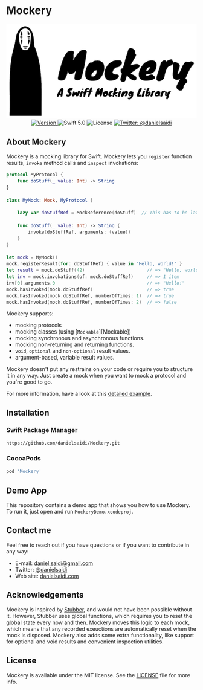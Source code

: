 <h1>Mockery</h1>

<p align="center">
    <img src ="Resources/Logo.png" alt="Mockery Logo" /><br/>
    <a href="https://github.com/danielsaidi/Mockery">
        <img src="https://badge.fury.io/gh/danielsaidi%2FMockery.svg?style=flat" alt="Version" />
    </a>
    <img src="https://img.shields.io/badge/Swift-5.1-orange.svg" alt="Swift 5.0" />
    <img src="https://badges.frapsoft.com/os/mit/mit.svg?style=flat&v=102" alt="License" />
    <a href="https://twitter.com/danielsaidi">
        <img src="https://img.shields.io/badge/contact-@danielsaidi-blue.svg?style=flat" alt="Twitter: @danielsaidi" />
    </a>
</p>


## <a name="about"></a>About Mockery

Mockery is a mocking library for Swift. Mockery lets you `register` function results, `invoke` method calls and `inspect` invokations:

```swift
protocol MyProtocol {
    func doStuff(_ value: Int) -> String
}

class MyMock: Mock, MyProtocol {

    lazy var doStuffRef = MockReference(doStuff)  // This has to be lazy

    func doStuff(_ value: Int) -> String {
        invoke(doStuffRef, arguments: (value))
    }
}

let mock = MyMock()
mock.registerResult(for: doStuffRef) { value in "Hello, world!" }
let result = mock.doStuff(42)                       // => "Hello, world!"
let inv = mock.invokations(of: mock.doStuffRef)     // => 1 item
inv[0].arguments.0                                  // => "Hello!"
mock.hasInvoked(mock.doStuffRef)                    // => true
mock.hasInvoked(mock.doStuffRef, numberOfTimes: 1)  // => true
mock.hasInvoked(mock.doStuffRef, numberOfTimes: 2)  // => false
```

Mockery supports:

* mocking protocols
* mocking classes (using [`Mockable`][Mockable])
* mocking synchronous and asynchronous functions.
* mocking non-returning and returning functions.
* `void`, `optional` and `non-optional` result values.
* argument-based, variable result values.

Mockery doesn't put any restrains on your code or require you to structure it in any way. Just create a mock when you want to mock a protocol and you're good to go.

For more information, have a look at this [detailed example][Example].


## <a name="installation"></a>Installation

### <a name="spm"></a>Swift Package Manager

```
https://github.com/danielsaidi/Mockery.git
```

### <a name="cocoapods"></a>CocoaPods

```ruby
pod 'Mockery'
```

## Demo App

This repository contains a demo app that shows you how to use Mockery. To run it, just open and run `MockeryDemo.xcodeproj`.


## Contact me

Feel free to reach out if you have questions or if you want to contribute in any way:

* E-mail: [daniel.saidi@gmail.com][Email]
* Twitter: [@danielsaidi][Twitter]
* Web site: [danielsaidi.com][Website]


## Acknowledgements

Mockery is inspired by [Stubber][Stubber], and would not have been possible without it. However, Stubber uses global functions, which requires you to reset the global state every now and then. Mockery moves this logic to each mock, which means that any recorded exeuctions are automatically reset when the mock is disposed. Mockery also adds some extra functionality, like support for optional and void results and convenient inspection utilities.


## License

Mockery is available under the MIT license. See the [LICENSE][License] file for more info.


[Email]: mailto:daniel.saidi@gmail.com
[Twitter]: http://www.twitter.com/danielsaidi
[Website]: http://www.danielsaidi.com

[Example]: https://github.com/danielsaidi/Mockery/blob/master/Readmes/Example.md

[CocoaPods]: http://cocoapods.org
[GitHub]: https://github.com/danielsaidi/Mockery
[Pod]: http://cocoapods.org/pods/Mockery
[Stubber]: https://github.com/devxoul/Stubber
[License]: https://github.com/danielsaidi/Mockery/blob/master/LICENSE
